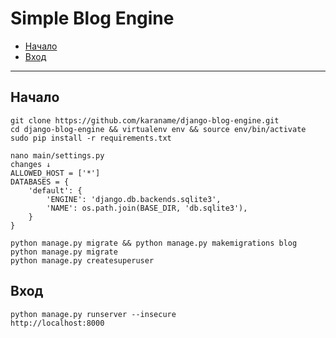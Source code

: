 # Simple Blog Engine

- [Начало](#начало)
- [Вход](#вход)

---

## Начало
```
git clone https://github.com/karaname/django-blog-engine.git
cd django-blog-engine && virtualenv env && source env/bin/activate
sudo pip install -r requirements.txt
```
```
nano main/settings.py
changes ↓
ALLOWED_HOST = ['*']
DATABASES = {
    'default': {
        'ENGINE': 'django.db.backends.sqlite3',
        'NAME': os.path.join(BASE_DIR, 'db.sqlite3'),
    }
}
```
```
python manage.py migrate && python manage.py makemigrations blog
python manage.py migrate
python manage.py createsuperuser
```

## Вход
```
python manage.py runserver --insecure
http://localhost:8000
```
